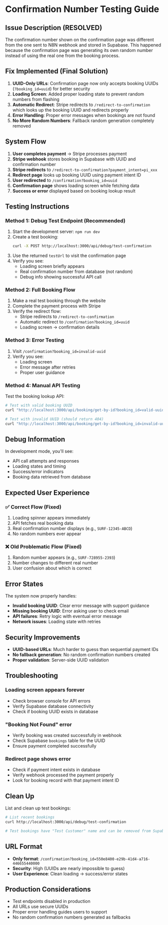 # Confirmation Number Testing Guide

## Issue Description (RESOLVED)
The confirmation number shown on the confirmation page was different from the one sent to N8N webhook and stored in Supabase. This happened because the confirmation page was generating its own random number instead of using the real one from the booking process.

## Fix Implemented (Final Solution)
1. **UUID-Only URLs**: Confirmation page now only accepts booking UUIDs (`?booking_id=uuid`) for better security
2. **Loading Screen**: Added proper loading state to prevent random numbers from flashing
3. **Automatic Redirect**: Stripe redirects to `/redirect-to-confirmation` which looks up the booking UUID and redirects properly  
4. **Error Handling**: Proper error messages when bookings are not found
5. **No More Random Numbers**: Fallback random generation completely removed

## System Flow
1. **User completes payment** → Stripe processes payment
2. **Stripe webhook** stores booking in Supabase with UUID and confirmation number
3. **Stripe redirects** to `/redirect-to-confirmation?payment_intent=pi_xxx`
4. **Redirect page** looks up booking UUID using payment intent ID
5. **User redirected** to `/confirmation?booking_id=uuid` 
6. **Confirmation page** shows loading screen while fetching data
7. **Success or error** displayed based on booking lookup result

## Testing Instructions

### Method 1: Debug Test Endpoint (Recommended)
1. Start the development server: `npm run dev`
2. Create a test booking:
   ```bash
   curl -X POST http://localhost:3000/api/debug/test-confirmation
   ```
3. Use the returned `testUrl` to visit the confirmation page
4. Verify you see:
   - Loading screen briefly appears
   - Real confirmation number from database (not random)
   - Debug info showing successful API call

### Method 2: Full Booking Flow
1. Make a real test booking through the website
2. Complete the payment process with Stripe
3. Verify the redirect flow:
   - Stripe redirects to `/redirect-to-confirmation`
   - Automatic redirect to `/confirmation?booking_id=uuid`
   - Loading screen → confirmation details

### Method 3: Error Testing
1. Visit `/confirmation?booking_id=invalid-uuid`
2. Verify you see:
   - Loading screen
   - Error message after retries
   - Proper user guidance

### Method 4: Manual API Testing
Test the booking lookup API:
```bash
# Test with valid booking UUID
curl "http://localhost:3000/api/booking/get-by-id?booking_id=valid-uuid-here"

# Test with invalid UUID (should return 404)
curl "http://localhost:3000/api/booking/get-by-id?booking_id=invalid-uuid"
```

## Debug Information
In development mode, you'll see:
- API call attempts and responses
- Loading states and timing
- Success/error indicators
- Booking data retrieved from database

## Expected User Experience

### ✅ Correct Flow (Fixed)
1. Loading spinner appears immediately
2. API fetches real booking data
3. Real confirmation number displays (e.g., `SURF-12345-ABCD`)
4. No random numbers ever appear

### ❌ Old Problematic Flow (Fixed)
1. Random number appears (e.g., `SURF-728955-2393`)
2. Number changes to different real number
3. User confusion about which is correct

## Error States
The system now properly handles:
- **Invalid booking UUID**: Clear error message with support guidance
- **Missing booking UUID**: Error asking user to check email
- **API failures**: Retry logic with eventual error message
- **Network issues**: Loading state with retries

## Security Improvements
- **UUID-based URLs**: Much harder to guess than sequential payment IDs
- **No fallback generation**: No random confirmation numbers created
- **Proper validation**: Server-side UUID validation

## Troubleshooting

### Loading screen appears forever
- Check browser console for API errors
- Verify Supabase database connectivity
- Check if booking UUID exists in database

### "Booking Not Found" error
- Verify booking was created successfully in webhook
- Check Supabase `bookings` table for the UUID
- Ensure payment completed successfully

### Redirect page shows error
- Check if payment intent exists in database
- Verify webhook processed the payment properly
- Look for booking record with that payment intent ID

## Clean Up
List and clean up test bookings:
```bash
# List recent bookings
curl http://localhost:3000/api/debug/test-confirmation

# Test bookings have "Test Customer" name and can be removed from Supabase dashboard
```

## URL Format
- **Only format**: `/confirmation?booking_id=550e8400-e29b-41d4-a716-446655440000`
- **Security**: High (UUIDs are nearly impossible to guess)
- **User Experience**: Clean loading → success/error states

## Production Considerations
- Test endpoints disabled in production
- All URLs use secure UUIDs
- Proper error handling guides users to support
- No random confirmation numbers generated as fallbacks 